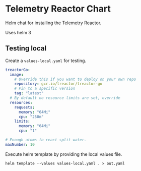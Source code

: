 # Telemetry Reactor Chart

Helm chat for installing the Telemetry Reactor.

Uses helm 3

## Testing local

Create a `values-local.yaml` for testing.

```yaml
treactorGo:
  image:
    # Override this if you want to deploy on your own repo
    repository: gcr.io/treactor/treactor-go
    # Pin to a specific version
    tag: "latest"
  # By default no resource limits are set, override
  resources:
    requests:
      memory: "64Mi"
      cpu: "250m"
    limits:
      memory: "64Mi"
      cpu: "1"

# Enough atoms to react split water.
maxNumber: 10 
```

Execute helm template by providing the local values file.

`helm template --values values-local.yaml . > out.yaml`

